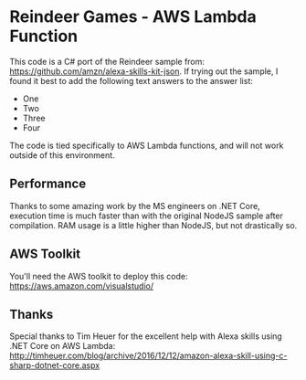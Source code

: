 # Reindeer Games - AWS Lambda Function

This code is a C# port of the Reindeer sample from: https://github.com/amzn/alexa-skills-kit-json. If trying out the sample, I found it best to add the following text answers to the answer list:

* One
* Two
* Three
* Four

The code is tied specifically to AWS Lambda functions, and will not work outside of this environment.

## Performance

Thanks to some amazing work by the MS engineers on .NET Core, execution time is much faster than with the original NodeJS sample after compilation. RAM usage is a little higher than NodeJS, but not drastically so.

## AWS Toolkit

You'll need the AWS toolkit to deploy this code: https://aws.amazon.com/visualstudio/

## Thanks

Special thanks to Tim Heuer for the excellent help with Alexa skills using .NET Core on AWS Lambda: http://timheuer.com/blog/archive/2016/12/12/amazon-alexa-skill-using-c-sharp-dotnet-core.aspx
